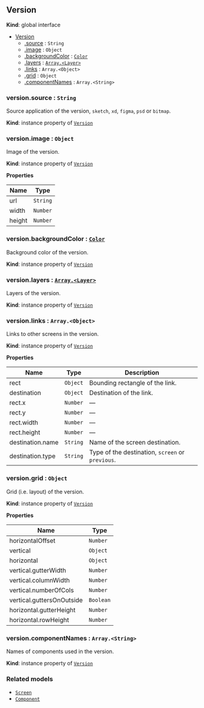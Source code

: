 ## Version
**Kind**: global interface

<a name="Version"></a>
* [Version](#Version)
    * [.source](#Version+source) : <code>String</code>
    * [.image](#Version+image) : <code>Object</code>
    * [.backgroundColor](#Version+backgroundColor) : [<code>Color</code>](color.md)
    * [.layers](#Version+layers) : [<code>Array.&lt;Layer&gt;</code>](layer.md)
    * [.links](#Version+links) : <code>Array.&lt;Object&gt;</code>
    * [.grid](#Version+grid) : <code>Object</code>
    * [.componentNames](#Version+componentNames) : <code>Array.&lt;String&gt;</code>

<a name="Version+source"></a>
### version.source : <code>String</code>
Source application of the version, `sketch`, `xd`, `figma`, `psd` or `bitmap`.

**Kind**: instance property of [<code>Version</code>](#Version)

<a name="Version+image"></a>
### version.image : <code>Object</code>
Image of the version.

**Kind**: instance property of [<code>Version</code>](#Version)

**Properties**

| Name | Type |
| --- | --- |
| url | <code>String</code> |
| width | <code>Number</code> |
| height | <code>Number</code> |

<a name="Version+backgroundColor"></a>
### version.backgroundColor : [<code>Color</code>](color.md)
Background color of the version.

**Kind**: instance property of [<code>Version</code>](#Version)

<a name="Version+layers"></a>
### version.layers : [<code>Array.&lt;Layer&gt;</code>](layer.md)
Layers of the version.

**Kind**: instance property of [<code>Version</code>](#Version)

<a name="Version+links"></a>
### version.links : <code>Array.&lt;Object&gt;</code>
Links to other screens in the version.

**Kind**: instance property of [<code>Version</code>](#Version)

**Properties**

| Name | Type | Description |
| --- | --- | --- |
| rect | <code>Object</code> | Bounding rectangle of the link. |
| destination | <code>Object</code> | Destination of the link. |
| rect.x | <code>Number</code> | — |
| rect.y | <code>Number</code> | — |
| rect.width | <code>Number</code> | — |
| rect.height | <code>Number</code> | — |
| destination.name | <code>String</code> | Name of the screen destination. |
| destination.type | <code>String</code> | Type of the destination, `screen` or `previous`. |

<a name="Version+grid"></a>
### version.grid : <code>Object</code>
Grid (i.e. layout) of the version.

**Kind**: instance property of [<code>Version</code>](#Version)

**Properties**

| Name | Type |
| --- | --- |
| horizontalOffset | <code>Number</code> |
| vertical | <code>Object</code> |
| horizontal | <code>Object</code> |
| vertical.gutterWidth | <code>Number</code> |
| vertical.columnWidth | <code>Number</code> |
| vertical.numberOfCols | <code>Number</code> |
| vertical.guttersOnOutside | <code>Boolean</code> |
| horizontal.gutterHeight | <code>Number</code> |
| horizontal.rowHeight | <code>Number</code> |

<a name="Version+componentNames"></a>
### version.componentNames : <code>Array.&lt;String&gt;</code>
Names of components used in the version.

**Kind**: instance property of [<code>Version</code>](#Version)

### Related models

- [`Screen`](screen.md)
- [`Component`](component.md)
